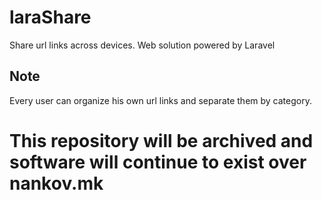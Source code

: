 # laraShare
Share url links across devices. Web solution powered by Laravel

## Note
Every user can organize his own url links and separate them by category.


# This repository will be archived and software will continue to exist over nankov.mk
